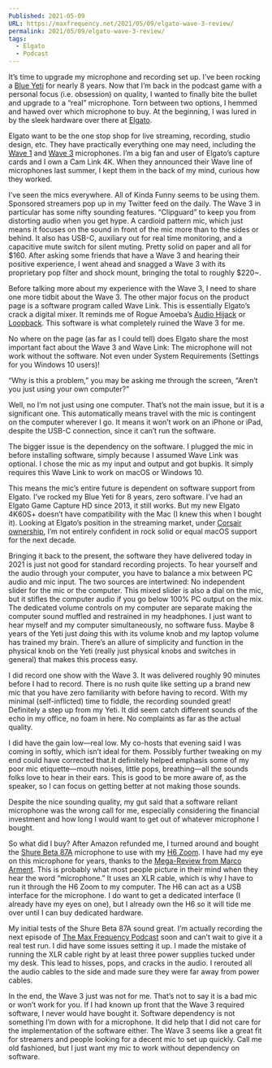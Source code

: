```yaml
---
Published: 2021-05-09
URL: https://maxfrequency.net/2021/05/09/elgato-wave-3-review/
permalink: 2021/05/09/elgato-wave-3-review/
tags:
  - Elgato
  - Podcast
---
```

It’s time to upgrade my microphone and recording set up. I’ve been rocking a [Blue Yeti](https://www.bluemic.com/en-us/products/yeti/) for nearly 8 years. Now that I’m back in the podcast game with a personal focus (i.e. obsession) on quality, I wanted to finally bite the bullet and upgrade to a “real” microphone. Torn between two options, I hemmed and hawed over which microphone to buy. At the beginning, I was lured in by the sleek hardware over there at [Elgato](https://www.elgato.com/en).

Elgato want to be the one stop shop for live streaming, recording, studio design, etc. They have practically everything one may need, including the [Wave 1](https://www.elgato.com/en/wave-1) and [Wave 3](https://www.elgato.com/en/wave-3) microphones. I’m a big fan and user of Elgato’s capture cards and I own a Cam Link 4K. When they announced their Wave line of microphones last summer, I kept them in the back of my mind, curious how they worked.

I’ve seen the mics everywhere. All of Kinda Funny seems to be using them. Sponsored streamers pop up in my Twitter feed on the daily. The Wave 3 in particular has some nifty sounding features. “Clipguard” to keep you from distorting audio when you get hype. A cardioid pattern mic, which just means it focuses on the sound in front of the mic more than to the sides or behind. It also has USB-C, auxiliary out for real time monitoring, and a capacitive mute switch for silent muting. Pretty solid on paper and all for $160. After asking some friends that have a Wave 3 and hearing their positive experience, I went ahead and snagged a Wave 3 with its proprietary pop filter and shock mount, bringing the total to roughly $220~.

Before talking more about my experience with the Wave 3, I need to share one more tidbit about the Wave 3. The other major focus on the product page is a software program called Wave Link. This is essentially Elgato’s crack a digital mixer. It reminds me of Rogue Amoeba’s [Audio Hijack](https://rogueamoeba.com/audiohijack/) or [Loopback](https://rogueamoeba.com/loopback/). This software is what completely ruined the Wave 3 for me.

No where on the page (as far as I could tell) does Elgato share the most important fact about the Wave 3 and Wave Link: The microphone will not work without the software. Not even under System Requirements (Settings for you Windows 10 users)!

“Why is this a problem,” you may be asking me through the screen, “Aren’t you just using your own computer?”

Well, no I’m not just using one computer. That’s not the main issue, but it is a significant one. This automatically means travel with the mic is contingent on the computer wherever I go. It means it won’t work on an iPhone or iPad, despite the USB-C connection, since it can’t run the software.

The bigger issue is the dependency on the software. I plugged the mic in before installing software, simply because I assumed Wave Link was optional. I chose the mic as my input and output and got bupkis. It simply requires this Wave Link to work on macOS or Windows 10.

This means the mic’s entire future is dependent on software support from Elgato. I’ve rocked my Blue Yeti for 8 years, zero software. I’ve had an Elgato Game Capture HD since 2013, it still works. But my new Elgato 4K60S+ doesn’t have compatibility with the Mac (I knew this when I bought it). Looking at Elgato’s position in the streaming market, under [Corsair ownership](https://www.engadget.com/2018-06-27-corsair-acquires-elgato-gaming.html), I’m not entirely confident in rock solid or equal macOS support for the next decade.

Bringing it back to the present, the software they have delivered today in 2021 is just not good for standard recording projects. To hear yourself and the audio through your computer, you have to balance a mix between PC audio and mic input. The two sources are intertwined: No independent slider for the mic or the computer. This mixed slider is also a dial on the mic, but it stifles the computer audio if you go below 100% PC output on the mix. The dedicated volume controls on my computer are separate making the computer sound muffled and restrained in my headphones. I just want to hear myself and my computer simultaneously, no software fuss. Maybe 8 years of the Yeti just *doing* this with its volume knob and my laptop volume has trained my brain. There’s an allure of simplicity and function in the physical knob on the Yeti (really just physical knobs and switches in general) that makes this process easy.

I did record one show with the Wave 3. It was delivered roughly 90 minutes before I had to record. There is no rush quite like setting up a brand new mic that you have zero familiarity with before having to record. With my minimal (self-inflicted) time to fiddle, the recording sounded great! Definitely a step up from my Yeti. It did seem catch different sounds of the echo in my office, no foam in here. No complaints as far as the actual quality.

I did have the gain low—real low. My co-hosts that evening said I was coming in softly, which isn’t ideal for them. Possibly further tweaking on my end could have corrected that.It definitely helped emphasis some of my poor mic etiquette—mouth noises, little pops, breathing—all the sounds folks love to hear in their ears. This is good to be more aware of, as the speaker, so I can focus on getting better at not making those sounds.

Despite the nice sounding quality, my gut said that a software reliant microphone was the wrong call for me, especially considering the financial investment and how long I would want to get out of whatever microphone I bought.

So what did I buy? After Amazon refunded me, I turned around and bought the [Shure Beta 87A](https://www.shure.com/en-US/products/microphones/beta_87a) microphone to use with my [H6 Zoom](https://zoomcorp.com/en/us/handheld-recorders/handheld-recorders/h6-audio-recorder/). I have had my eye on this microphone for years, thanks to the [Mega-Review from Marco Arment](https://marco.org/podcasting-microphones). This is probably what most people picture in their mind when they hear the word “microphone.” It uses an XLR cable, which is why I have to run it through the H6 Zoom to my computer. The H6 can act as a USB interface for the microphone. I do want to get a dedicated interface (I already have my eyes on one), but I already own the H6 so it will tide me over until I can buy dedicated hardware.

My initial tests of the Shure Beta 87A sound great. I’m actually recording the next episode of [The Max Frequency Podcast](https://maxfrequency.libsyn.com/rss) soon and can’t wait to give it a real test run. I did have some issues setting it up. I made the mistake of running the XLR cable right by at least three power supplies tucked under my desk. This lead to hisses, pops, and cracks in the audio. I rerouted all the audio cables to the side and made sure they were far away from power cables.

In the end, the Wave 3 just was not for me. That’s not to say it is a bad mic or won’t work for you. If I had known up front that the Wave 3 required software, I never would have bought it. Software dependency is not something I’m down with for a microphone. It did help that I did not care for the implementation of the software either. The Wave 3 seems like a great fit for streamers and people looking for a decent mic to set up quickly. Call me old fashioned, but I just want my mic to work without dependency on software.